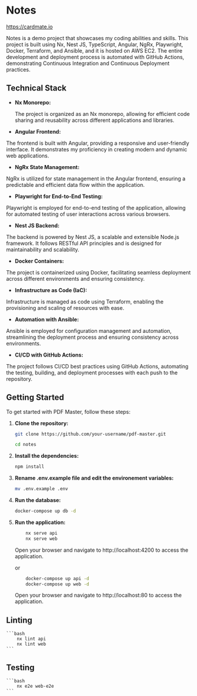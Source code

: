 # Notes
https://cardmate.io

Notes is a demo project that showcases my coding abilities and skills. This project is built using Nx, Nest JS, TypeScript, Angular, NgRx, Playwright, Docker, Terraform, and Ansible, and it is hosted on AWS EC2. The entire development and deployment process is automated with GitHub Actions, demonstrating Continuous Integration and Continuous Deployment practices.

## Technical Stack

- **Nx Monorepo:** 

    The project is organized as an Nx monorepo, allowing for efficient code sharing and reusability across different applications and libraries.

- **Angular Frontend:** 

The frontend is built with Angular, providing a responsive and user-friendly interface. It demonstrates my proficiency in creating modern and dynamic web applications.

- **NgRx State Management:** 

NgRx is utilized for state management in the Angular frontend, ensuring a predictable and efficient data flow within the application.

- **Playwright for End-to-End Testing:** 

Playwright is employed for end-to-end testing of the application, allowing for automated testing of user interactions across various browsers.

- **Nest JS Backend:** 

The backend is powered by Nest JS, a scalable and extensible Node.js framework. It follows RESTful API principles and is designed for maintainability and scalability.

- **Docker Containers:** 

The project is containerized using Docker, facilitating seamless deployment across different environments and ensuring consistency.

- **Infrastructure as Code (IaC):** 

Infrastructure is managed as code using Terraform, enabling the provisioning and scaling of resources with ease.

- **Automation with Ansible:** 

Ansible is employed for configuration management and automation, streamlining the deployment process and ensuring consistency across environments.

- **CI/CD with GitHub Actions:** 

The project follows CI/CD best practices using GitHub Actions, automating the testing, building, and deployment processes with each push to the repository.


## Getting Started

To get started with PDF Master, follow these steps:

1. **Clone the repository:**
    ```bash
    git clone https://github.com/your-username/pdf-master.git
    
    cd notes

2. **Install the dependencies:**
   ```bash
   npm install

3. **Rename .env.example file and edit the environement variables:**
   ```bash
   mv .env.example .env

4. **Run the database:**
   ```bash
   docker-compose up db -d 

4. **Run the application:**

    ```bash
        nx serve api
        nx serve web
    ```
    Open your browser and navigate to http://localhost:4200 to access the application.
    
    or

    ```bash
        docker-compose up api -d
        docker-compose up web -d
    ```

    Open your browser and navigate to http://localhost:80 to access the application.

## Linting

    ```bash
        nx lint api
        nx lint web
    ```

## Testing

    ```bash
        nx e2e web-e2e
    ```